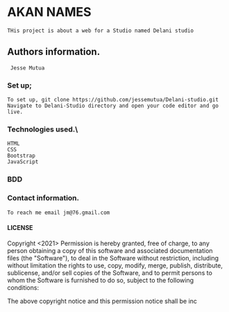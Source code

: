 # AKAN NAMES
    THis project is about a web for a Studio named Delani studio
## Authors information.
     Jesse Mutua


### Set up;
    To set up, git clone https://github.com/jessemutua/Delani-studio.git
    Navigate to Delani-Studio directory and open your code editor and go live.

### Technologies used.\
    HTML
    CSS
    Bootstrap
    JavaScript

### BDD


### Contact information.
    To reach me email jm@76.gmail.com
    

####   LICENSE
 Copyright <2021> <Jesse> 
Permission is hereby granted, free of charge, to any person obtaining a copy of this software and associated documentation files (the "Software"), to deal in the Software without restriction, including without limitation the rights to use, copy, modify, merge, publish, distribute, sublicense, and/or sell copies of the Software, and to permit persons to whom the Software is furnished to do so, subject to the following conditions:

The above copyright notice and this permission notice shall be inc


